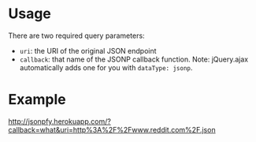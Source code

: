 # Usage
There are two required query parameters:
- `uri`: the URI of the original JSON endpoint
- `callback`: that name of the JSONP callback function. Note: jQuery.ajax automatically adds one for you with `dataType: jsonp`.

# Example
http://jsonpfy.herokuapp.com/?callback=what&uri=http%3A%2F%2Fwww.reddit.com%2F.json

